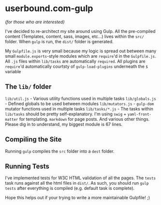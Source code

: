 userbound.com-gulp
==================

_(for those who are interested)_

I've decided to re-architect my site around using Gulp. All the pre-compiled content (Templates, content, sass, images, etc...) lives within the `src/` folder. When `gulp` is run, the `dist/` folder is generated.

My `Gulpfile.js` is very small because my logic is spread out between many small `module.exports`-style modules which are `require`'d in the `Gulpfile.js`.  All `.js` files within `lib/tasks` are automatically `required`. All plugins are `require`'d automatically courtsty of `gulp-load-plugins` underneath the `$` variable

## The `lib/` folder
`lib/util.js` - Various utility functions used in multiple tasks
`lib/globals.js` - Defined globals to be used between modules
`lib/mutators.js` - `gulp-dom` mutator functions used in multiple tasks
`lib/tasks/*.js` - The tasks within `lib/tasks` should be pretty self-explanatory. I'm using `swig` + `yaml-front-matter` for templating. `markdown` for page posts. And various other things. Please dig in to understand, my biggest module is 67 lines.

## Compiling the Site
Running `gulp` compiles the `src` folder into a `dest` folder.

## Running Tests
I've implemented tests for W3C HTML validation of all the pages.  The `tests` task runs against all the html files in `dist/`. As such, you should run `gulp tests` after everything is compiled (e.g. default task is complete).

Hope this helps out if your trying to write a more maintainable Gulpfile! 
;)
